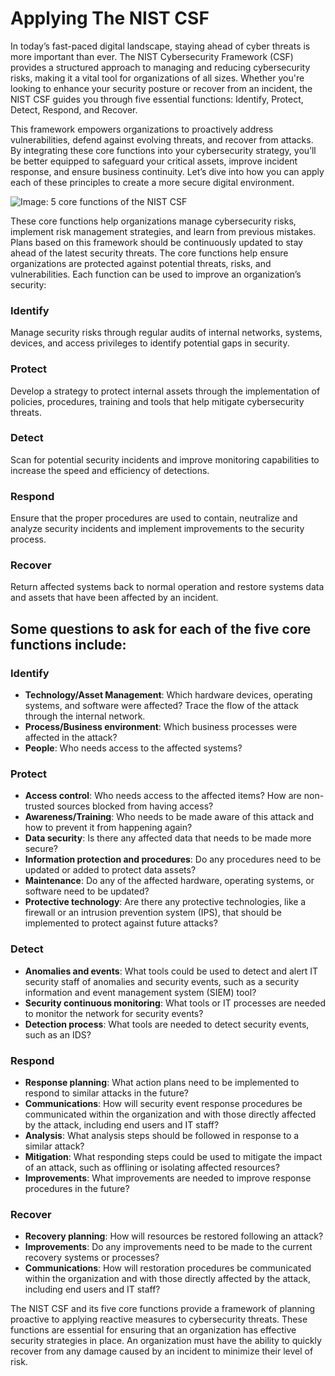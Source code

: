# Applying The NIST CSF

In today’s fast-paced digital landscape, staying ahead of cyber threats is more important than ever. The NIST Cybersecurity Framework (CSF) provides a structured approach to managing and reducing cybersecurity risks, making it a vital tool for organizations of all sizes. Whether you're looking to enhance your security posture or recover from an incident, the NIST CSF guides you through five essential functions: Identify, Protect, Detect, Respond, and Recover.

This framework empowers organizations to proactively address vulnerabilities, defend against evolving threats, and recover from attacks. By integrating these core functions into your cybersecurity strategy, you’ll be better equipped to safeguard your critical assets, improve incident response, and ensure business continuity. Let’s dive into how you can apply each of these principles to create a more secure digital environment.

![Image: 5 core functions of the NIST CSF](https://www.device42.com/wp-content/uploads/2023/11/article-nist-csf-categories_Img0.png)  

These core functions help organizations manage cybersecurity risks, implement risk management strategies, and learn from previous mistakes. Plans based on this framework should be continuously updated to stay ahead of the latest security threats. The core functions help ensure organizations are protected against potential threats, risks, and vulnerabilities. Each function can be used to improve an organization’s security:

### Identify
Manage security risks through regular audits of internal networks, systems, devices, and access privileges to identify potential gaps in security.

### Protect
Develop a strategy to protect internal assets through the implementation of policies, procedures, training and tools that help mitigate cybersecurity threats.

### Detect
Scan for potential security incidents and improve monitoring capabilities to increase the speed and efficiency of detections.

### Respond
Ensure that the proper procedures are used to contain, neutralize and analyze security incidents and implement improvements to the security process.

### Recover
Return affected systems back to normal operation and restore systems data and assets that have been affected by an incident.

## Some questions to ask for each of the five core functions include:

### Identify
- **Technology/Asset Management**: Which hardware devices, operating systems, and software were affected? Trace the flow of the attack through the internal network.
- **Process/Business environment**: Which business processes were affected in the attack?
- **People**: Who needs access to the affected systems?

### Protect
- **Access control**: Who needs access to the affected items? How are non-trusted sources blocked from having access?
- **Awareness/Training**: Who needs to be made aware of this attack and how to prevent it from happening again?
- **Data security**: Is there any affected data that needs to be made more secure?
- **Information protection and procedures**: Do any procedures need to be updated or added to protect data assets?
- **Maintenance**: Do any of the affected hardware, operating systems, or software need to be updated?
- **Protective technology**: Are there any protective technologies, like a firewall or an intrusion prevention system (IPS), that should be implemented to protect against future attacks?

### Detect
- **Anomalies and events**: What tools could be used to detect and alert IT security staff of anomalies and security events, such as a security information and event management system (SIEM) tool?
- **Security continuous monitoring**: What tools or IT processes are needed to monitor the network for security events?
- **Detection process**: What tools are needed to detect security events, such as an IDS?

### Respond
- **Response planning**: What action plans need to be implemented to respond to similar attacks in the future?
- **Communications**: How will security event response procedures be communicated within the organization and with those directly affected by the attack, including end users and IT staff?
- **Analysis**: What analysis steps should be followed in response to a similar attack?
- **Mitigation**: What responding steps could be used to mitigate the impact of an attack, such as offlining or isolating affected resources?
- **Improvements**: What improvements are needed to improve response procedures in the future?

### Recover
- **Recovery planning**: How will resources be restored following an attack?
- **Improvements**: Do any improvements need to be made to the current recovery systems or processes?
- **Communications**: How will restoration procedures be communicated within the organization and with those directly affected by the attack, including end users and IT staff?

The NIST CSF and its five core functions provide a framework of planning proactive to applying reactive measures to cybersecurity threats. These functions are essential for ensuring that an organization has effective security strategies in place. An organization must have the ability to quickly recover from any damage caused by an incident to minimize their level of risk.
